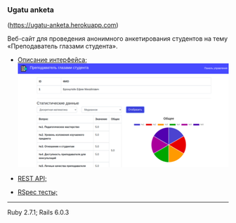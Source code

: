 ### Ugatu anketa

(https://ugatu-anketa.herokuapp.com)  

Веб-сайт для проведения анонимного анкетирования студентов на тему «Преподаватель глазами студента».

- [Описание интерфейса;](interface.md)
  ![Статистика 1](.readme-images/7.png)

- [REST API;](restapi.md)
- [RSpec тесты;](rspec.md)


_ _ _
Ruby 2.7.1; Rails 6.0.3